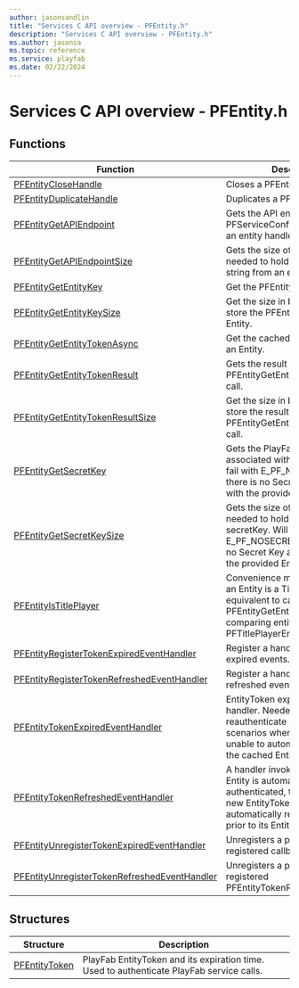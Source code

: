 ```yaml
---
author: jasonsandlin
title: "Services C API overview - PFEntity.h"
description: "Services C API overview - PFEntity.h"
ms.author: jasonsa
ms.topic: reference
ms.service: playfab
ms.date: 02/22/2024
---
```


# Services C API overview - PFEntity.h

  
## Functions  

| Function | Description |  
| --- | --- |  
| [PFEntityCloseHandle](functions/pfentityclosehandle.md) | Closes a PFEntityHandle. |  
| [PFEntityDuplicateHandle](functions/pfentityduplicatehandle.md) | Duplicates a PFEntityHandle. |  
| [PFEntityGetAPIEndpoint](functions/pfentitygetapiendpoint.md) | Gets the API endpoint for the PFServiceConfig associated with an entity handle. |  
| [PFEntityGetAPIEndpointSize](functions/pfentitygetapiendpointsize.md) | Gets the size of the buffer needed to hold the API endpoint string from an entity handle. |  
| [PFEntityGetEntityKey](functions/pfentitygetentitykey.md) | Get the PFEntityKey for an entity. |  
| [PFEntityGetEntityKeySize](functions/pfentitygetentitykeysize.md) | Get the size in bytes needed to store the PFEntityKey for an Entity. |  
| [PFEntityGetEntityTokenAsync](functions/pfentitygetentitytokenasync.md) | Get the cached PFEntityToken for an Entity. |  
| [PFEntityGetEntityTokenResult](functions/pfentitygetentitytokenresult.md) | Gets the result of a successful PFEntityGetEntityTokenAsync call. |  
| [PFEntityGetEntityTokenResultSize](functions/pfentitygetentitytokenresultsize.md) | Get the size in bytes needed to store the result of a PFEntityGetEntityTokenAsync call. |  
| [PFEntityGetSecretKey](functions/pfentitygetsecretkey.md) | Gets the PlayFab secretKey associated with a title Entity. Will fail with E_PF_NOSECRETKEY if there is no Secret Key associated with the provided Entity. |  
| [PFEntityGetSecretKeySize](functions/pfentitygetsecretkeysize.md) | Gets the size of the buffer needed to hold the PlayFab secretKey. Will fail with E_PF_NOSECRETKEY if there is no Secret Key associated with the provided Entity. |  
| [PFEntityIsTitlePlayer](functions/pfentityistitleplayer.md) | Convenience method to check if an Entity is a Title Player. This is equivalent to calling PFEntityGetEntityKey and comparing entityKey.type to PFTitlePlayerEntityType. |  
| [PFEntityRegisterTokenExpiredEventHandler](functions/pfentityregistertokenexpiredeventhandler.md) | Register a handler for EntityToken expired events. |  
| [PFEntityRegisterTokenRefreshedEventHandler](functions/pfentityregistertokenrefreshedeventhandler.md) | Register a handler for EntityToken refreshed events. |  
| [PFEntityTokenExpiredEventHandler](functions/pfentitytokenexpiredeventhandler.md) | EntityToken expired event handler. Needed to reauthenticate players in scenarios where the SDK is unable to automatically refresh the cached EntityToken. |  
| [PFEntityTokenRefreshedEventHandler](functions/pfentitytokenrefreshedeventhandler.md) | A handler invoked every time an Entity is automatically re-authenticated, thus obtaining a new EntityToken. An entity will be automatically re-authenticated prior to its EntityToken expiring. |  
| [PFEntityUnregisterTokenExpiredEventHandler](functions/pfentityunregistertokenexpiredeventhandler.md) | Unregisters a previously registered callback. |  
| [PFEntityUnregisterTokenRefreshedEventHandler](functions/pfentityunregistertokenrefreshedeventhandler.md) | Unregisters a previously registered PFEntityTokenRefreshedCallback. |  
  
## Structures  

| Structure | Description |  
| --- | --- |  
| [PFEntityToken](structs/pfentitytoken.md) | PlayFab EntityToken and its expiration time. Used to authenticate PlayFab service calls. |  
